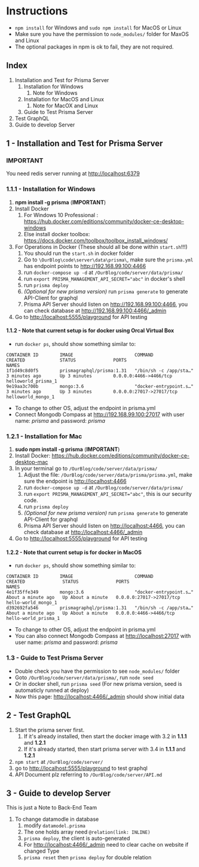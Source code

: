 # Instructions

* `npm install` for Windows and `sudo npm install` for MacOS or Linux
* Make sure you have the permission to `node_modules/` folder for MaxOS and Linux
* The optional packages in npm is ok to fail, they are not required.

## Index

1. Installation and Test for Prisma Server
   1. Installation for Windows
      1. Note for Windows
   2. Installation for MacOS and Linux
      1. Note for MacOX and Linux
   3. Guide to Test Prisma Server
2. Test GraphQL
3. Guide to develop Server

## 1 - Installation and Test for Prisma Server

### IMPORTANT

You need redis server running at <http://localhost:6379>

### 1.1.1 - Installation for Windows

1. **npm install -g prisma** (**IMPORTANT**)
2. Install Docker
   1. For Windows 10 Professional : <https://hub.docker.com/editions/community/docker-ce-desktop-windows>
   2. Else install docker toolbox: <https://docs.docker.com/toolbox/toolbox_install_windows/>
3. For Operations in Docker (These should all be done within `start.sh`!!!)
   1. You should run the `start.sh` in docker folder
   2. Go to `\OurBlog\code\server\data\prisma\`, make sure the `prisma.yml` has endpoint points to <http://192.168.99.100:4466>
   3. run `docker-compose up -d` at `/OurBlog/code/server/data/prisma/`
   4. run `export PRISMA_MANAGEMENT_API_SECRET="abc"` in docker's shell
   5. run `prisma deploy`
   6. *(Optional for new prisma version)* run `prisma generate` to generate API-Client for graphql
   7. Prisma API Server should listen on <http://192.168.99.100:4466>, you can check database at <http://192.168.99.100:4466/_admin>
4. Go to <http://localhost:5555/playground> for API testing

#### 1.1.2 - Note that current setup is for docker using Orcal Virtual Box

* run `docker ps`, should show something similar to:

~~~docker
CONTAINER ID        IMAGE                       COMMAND                  CREATED             STATUS              PORTS                      NAMES
1f1d49c8d0f5        prismagraphql/prisma:1.31   "/bin/sh -c /app/sta…"   3 minutes ago       Up 3 minutes        0.0.0.0:4466->4466/tcp     helloworld_prisma_1
9e19aa3c700b        mongo:3.6                   "docker-entrypoint.s…"   3 minutes ago       Up 3 minutes        0.0.0.0:27017->27017/tcp   helloworld_mongo_1
~~~

* To change to other OS, adjust the endpoint in prisma.yml
* Connect Mongodb Compass at <http://192.168.99.100:27017> with user name: *prisma* and password: *prisma*

### 1.2.1 - Installation for Mac

1. **sudo npm install -g prisma** (**IMPORTANT**)
2. Install Docker: <https://hub.docker.com/editions/community/docker-ce-desktop-mac>
3. In your terminal go to `/OurBlog/code/server/data/prisma/`
   1. Adjust the file: `/OurBlog/code/server/data/prisma/prisma.yml`, make sure the endpoint is <http://localhost:4466>
   2. run `docker-compose up -d` at `/OurBlog/code/server/data/prisma/`
   3. run `export PRISMA_MANAGEMENT_API_SECRET="abc"`, this is our security code.
   4. run `prisma deploy`
   5. *(Optional for new prisma version)* run `prisma generate` to generate API-Client for graphql
   6. Prisma API Server should listen on <http://localhost:4466>, you can check database at <http://localhost:4466/_admin>
4. Go to <http://localhost:5555/playground> for API testing

#### 1.2.2 - Note that current setup is for docker in MacOS

* run `docker ps`, should show something similar to:

~~~docker
CONTAINER ID        IMAGE                       COMMAND                  CREATED              STATUS              PORTS                      NAMES
4e1f35ffe349        mongo:3.6                   "docker-entrypoint.s…"   About a minute ago   Up About a minute   0.0.0.0:27017->27017/tcp   hello-world_mongo_1
d392692fa546        prismagraphql/prisma:1.31   "/bin/sh -c /app/sta…"   About a minute ago   Up About a minute   0.0.0.0:4466->4466/tcp     hello-world_prisma_1
~~~

* To change to other OS, adjust the endpoint in prisma.yml
* You can also connect Mongodb Compass at <http://localhost:27017> with user name: *prisma* and password: *prisma*

### 1.3 - Guide to Test Prisma Server

* Double check you have the permission to see `node_modules/` folder
* Goto `/OurBlog/code/server/data/prisma/`, run `node seed`
* Or in docker shell, run `prisma seed` (For new prisma version, seed is automaticly runned at deploy)
* Now this page: <http://localhost:4466/_admin> should show initial data

## 2 - Test GraphQL

1. Start the prisma server first.
   1. If it's already installed, then start the docker image with 3.2 in **1.1.1** and **1.2.1**
   2. If it's already started, then start prisma server with 3.4 in **1.1.1** and **1.2.1**
2. `npm start` at `/OurBlog/code/server/`
3. go to <http://localhost:5555/playground> to test graphql
4. API Document plz referring to `/OurBlog/code/server/API.md`

## 3 - Guide to develop Server

This is just a Note to Back-End Team

1. To change datamodle in database
   1. modify `datamodel.prisma`
   2. The one holds array need `@relation(link: INLINE)`
   3. `prisma deploy`, the client is auto-generated
   4. For <http://localhost:4466/_admin> need to clear cache on website if changed Type
   5. `prisma reset` then `prisma deploy` for double relation